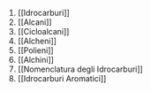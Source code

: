 1. [[Idrocarburi]]
2. [[Alcani]]
3. [[Cicloalcani]]
4. [[Alcheni]]
5. [[Polieni]]
6. [[Alchini]]
7. [[Nomenclatura degli Idrocarburi]]
8. [[Idrocarburi Aromatici]] 
